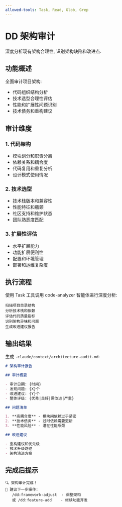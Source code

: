 ```yaml
---
allowed-tools: Task, Read, Glob, Grep
---
```


# DD 架构审计

深度分析现有架构合理性, 识别架构缺陷和改进点.

## 功能概述

全面审计项目架构:

- 代码组织结构分析
- 技术选型合理性评估
- 性能和扩展性问题识别
- 技术债务和重构建议

## 审计维度

### 1. 代码架构

- 模块划分和职责分离
- 依赖关系和耦合度
- 代码复用和重复分析
- 设计模式使用情况

### 2. 技术选型

- 技术栈版本和兼容性
- 性能特征和瓶颈
- 社区支持和维护状态
- 团队熟悉度匹配

### 3. 扩展性评估

- 水平扩展能力
- 功能扩展便利性
- 配置和环境管理
- 部署和运维复杂度

## 执行流程

使用 Task 工具调用 code-analyzer 智能体进行深度分析:

```
扫描项目目录结构
分析技术栈和依赖
评估代码质量指标
识别架构异味和问题
生成改进建议报告
```

## 输出结果

生成 `.claude/context/architecture-audit.md`:

```markdown
# 架构审计报告

## 审计概要

- 审计日期: {时间}
- 发现问题: {X}个
- 改进建议: {Y}个
- 整体评级: {优秀|良好|需改进|严重}

## 问题清单

1. **高耦合度** - 模块间依赖过于紧密
2. **技术债务** - 过时依赖需要更新
3. **性能风险** - 潜在性能瓶颈

## 改进建议

- 重构建议和优先级
- 技术升级路径
- 架构演进方案
```

## 完成后提示

```
🔍 架构审计完成！
📝 建议下一步操作:
   /dd:framework-adjust  - 调整架构
   或 /dd:feature-add    - 继续功能开发
```
